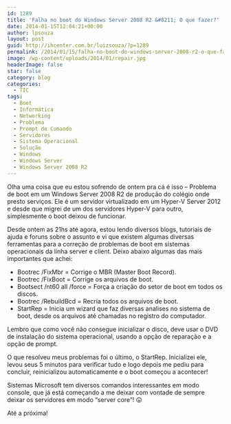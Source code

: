 ```yaml
---
id: 1289
title: 'Falha no boot do Windows Server 2008 R2 &#8211; O que fazer?'
date: 2014-01-15T12:04:21+00:00
author: lpsouza
layout: post
guid: http://ihcenter.com.br/luizsouza/?p=1289
permalink: /2014/01/15/falha-no-boot-do-windows-server-2008-r2-o-que-fazer/
image: /wp-content/uploads/2014/01/repair.jpg
headerImage: false
star: false
category: blog
categories:
  - TIC
tags:
  - Boot
  - Informática
  - Networking
  - Problema
  - Prompt de Comando
  - Servidores
  - Sistema Operacional
  - Solução
  - Windows
  - Windows Server
  - Windows Server 2008 R2
---
```

Olha uma coisa que eu estou sofrendo de ontem pra cá é isso &#8211; Problema de boot em um Windows Server 2008 R2 de produção do colégio onde presto serviços. Ele é um servidor virtualizado em um Hyper-V Server 2012 e desde que migrei de um dos servidores Hyper-V para outro, simplesmente o boot deixou de funcionar.

Desde ontem as 21hs até agora, estou lendo diversos blogs, tutoriais de ajuda e foruns sobre o assunto e vi que existem algumas diversas ferramentas para a correção de problemas de boot em sistemas operacionais da linha server e client. Deixo abaixo algumas das mais importantes que achei:

  * Bootrec /FixMbr = Corrige o MBR (Master Boot Record).
  * Bootrec /FixBoot = Corrige os arquivos de boot.
  * Bootsect /nt60 all /force = Força a criação do setor de boot em todos os discos.
  * Bootrec /RebuildBcd = Recria todos os arquivos de boot.
  * StartRep = Inicia um wizard que faz diversas analises no sistema de boot, desde os arquivos até chamadas no registro do computador.

Lembro que como você não consegue inicializar o disco, deve usar o DVD de instalação do sistema operacional, usando a opção de reparação e a opção de prompt.

O que resolveu meus problemas foi o último, o StartRep. Inicializei ele, levou seus 5 minutos para verificar tudo e logo depois me pediu para concluir, reinicializou automaticamente e o boot começou a acontecer!

Sistemas Microsoft tem diversos comandos interessantes em modo console, que já está começando a me deixar com vontade de sempre deixar os servidores em modo &#8220;server core&#8221;! 😛

Até a próxima!